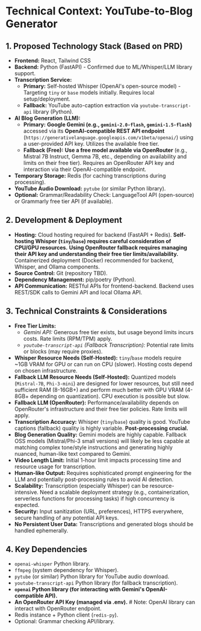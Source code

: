 # Technical Context: YouTube-to-Blog Generator

## 1. Proposed Technology Stack (Based on PRD)
- **Frontend:** React, Tailwind CSS
- **Backend:** Python (FastAPI) - Confirmed due to ML/Whisper/LLM library support.
- **Transcription Service:**
    - **Primary:** Self-hosted Whisper (OpenAI's open-source model) - Targeting `tiny` or `base` models initially. Requires local setup/deployment.
    - **Fallback:** YouTube auto-caption extraction via `youtube-transcript-api` library (Python).
- **AI Blog Generation (LLM):**
    - **Primary:** **Google Gemini (e.g., `gemini-2.0-flash`, `gemini-1.5-flash`)** accessed via its **OpenAI-compatible REST API endpoint** (`https://generativelanguage.googleapis.com/v1beta/openai/`) using a user-provided API key. Utilizes the available free tier.
    - **Fallback (Free):** **Use a free model available via OpenRouter** (e.g., Mistral 7B Instruct, Gemma 7B, etc., depending on availability and limits on their free tier). Requires an OpenRouter API key and interaction via their OpenAI-compatible endpoint.
- **Temporary Storage:** Redis (for caching transcriptions during processing).
- **YouTube Audio Download:** `pytube` (or similar Python library).
- **Optional:** Grammar/Readability Check: LanguageTool API (open-source) or Grammarly free tier API (if available).

## 2. Development & Deployment
- **Hosting:** Cloud hosting required for backend (FastAPI + Redis). **Self-hosting Whisper (`tiny`/`base`) requires careful consideration of CPU/GPU resources.** **Using OpenRouter fallback requires managing their API key and understanding their free tier limits/availability.** Containerized deployment (Docker) recommended for backend, Whisper, and Ollama components.
- **Source Control:** Git (repository TBD).
- **Dependency Management:** pip/poetry (Python).
- **API Communication:** RESTful APIs for frontend-backend. Backend uses REST/SDK calls to Gemini API and local Ollama API.

## 3. Technical Constraints & Considerations
- **Free Tier Limits:**
    - *Gemini API:* Generous free tier exists, but usage beyond limits incurs costs. Rate limits (RPM/TPM) apply.
    - *`youtube-transcript-api` (Fallback Transcription):* Potential rate limits or blocks (may require proxies).
- **Whisper Resource Needs (Self-Hosted):** `tiny`/`base` models require ~1GB VRAM for GPU or can run on CPU (slower). Hosting costs depend on chosen infrastructure.
- **Fallback LLM Resource Needs (Self-Hosted):** Quantized models (`Mistral-7B`, `Phi-3-mini`) are designed for lower resources, but still need sufficient RAM (8-16GB+) and perform much better with GPU VRAM (4-8GB+ depending on quantization). CPU execution is possible but slow.
- **Fallback LLM (OpenRouter):** Performance/availability depends on OpenRouter's infrastructure and their free tier policies. Rate limits will apply.
- **Transcription Accuracy:** Whisper (`tiny`/`base`) quality is good. YouTube captions (fallback) quality is highly variable. **Post-processing crucial.**
- **Blog Generation Quality:** Gemini models are highly capable. Fallback OSS models (Mistral/Phi-3 small versions) will likely be less capable at matching complex tone/style instructions and generating highly nuanced, human-like text compared to Gemini.
- **Video Length Limit:** Initial 1-hour limit impacts processing time and resource usage for transcription.
- **Human-like Output:** Requires sophisticated prompt engineering for the LLM and potentially post-processing rules to avoid AI detection.
- **Scalability:** Transcription (especially Whisper) can be resource-intensive. Need a scalable deployment strategy (e.g., containerization, serverless functions for processing tasks) if high concurrency is expected.
- **Security:** Input sanitization (URL, preferences), HTTPS everywhere, secure handling of any potential API keys.
- **No Persistent User Data:** Transcriptions and generated blogs should be handled ephemerally.

## 4. Key Dependencies
- `openai-whisper` Python library.
- `ffmpeg` (system dependency for Whisper).
- `pytube` (or similar) Python library for YouTube audio download.
- `youtube-transcript-api` Python library (for fallback transcription).
- **`openai` Python library (for interacting with Gemini's OpenAI-compatible API).**
- **An OpenRouter API Key (managed via .env).** # Note: OpenAI library can interact with OpenRouter endpoint.
- Redis instance + Python client (`redis-py`).
- Optional: Grammar checking API/library.